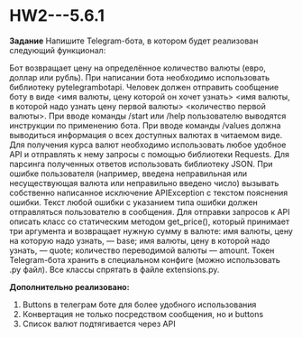 # HW2---5.6.1

**Задание**
  Напишите Telegram-бота, в котором будет реализован следующий функционал:
  
  Бот возвращает цену на определённое количество валюты (евро, доллар или рубль).
  При написании бота необходимо использовать библиотеку pytelegrambotapi.
  Человек должен отправить сообщение боту в виде <имя валюты, цену которой он хочет узнать> <имя валюты, в которой надо узнать цену первой валюты> <количество первой валюты>.
  При вводе команды /start или /help пользователю выводятся инструкции по применению бота.
  При вводе команды /values должна выводиться информация о всех доступных валютах в читаемом виде.
  Для получения курса валют необходимо использовать любое удобное API и отправлять к нему запросы с помощью библиотеки Requests.
  Для парсинга полученных ответов использовать библиотеку JSON.
  При ошибке пользователя (например, введена неправильная или несуществующая валюта или неправильно введено число) вызывать собственно написанное исключение APIException с текстом пояснения ошибки.
  Текст любой ошибки с указанием типа ошибки должен отправляться пользователю в сообщения.
  Для отправки запросов к API описать класс со статическим методом get_price(), который принимает три аргумента и возвращает нужную сумму в валюте:
  имя валюты, цену на которую надо узнать, — base;
  имя валюты, цену в которой надо узнать, — quote;
  количество переводимой валюты — amount.
  Токен Telegram-бота хранить в специальном конфиге (можно использовать .py файл).
  Все классы спрятать в файле extensions.py.

**Дополнительно реализовано:**
1. Buttons в телеграм боте для более удобного использования
2. Конвертация не только посредством сообщения, но и buttons
3. Список валют подтягивается через API
